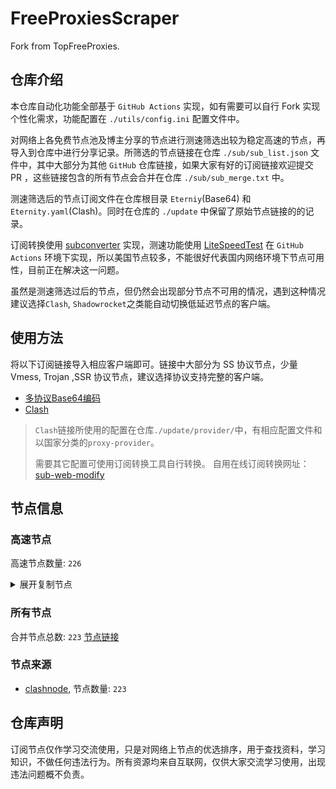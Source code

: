 # FreeProxiesScraper

Fork from TopFreeProxies.

## 仓库介绍
本仓库自动化功能全部基于 `GitHub Actions` 实现，如有需要可以自行 Fork 实现个性化需求，功能配置在 `./utils/config.ini` 配置文件中。

对网络上各免费节点池及博主分享的节点进行测速筛选出较为稳定高速的节点，再导入到仓库中进行分享记录。所筛选的节点链接在仓库 `./sub/sub_list.json` 文件中，其中大部分为其他 `GitHub` 仓库链接，如果大家有好的订阅链接欢迎提交 PR ，这些链接包含的所有节点会合并在仓库 `./sub/sub_merge.txt` 中。

测速筛选后的节点订阅文件在仓库根目录 `Eterniy`(Base64) 和 `Eternity.yaml`(Clash)。同时在仓库的 `./update` 中保留了原始节点链接的的记录。

订阅转换使用 [subconverter](https://github.com/tindy2013/subconverter) 实现，测速功能使用 [LiteSpeedTest](https://github.com/xxf098/LiteSpeedTest) 在 `GitHub Actions` 环境下实现，所以美国节点较多，不能很好代表国内网络环境下节点可用性，目前正在解决这一问题。

虽然是测速筛选过后的节点，但仍然会出现部分节点不可用的情况，遇到这种情况建议选择`Clash`, `Shadowrocket`之类能自动切换低延迟节点的客户端。

## 使用方法
将以下订阅链接导入相应客户端即可。链接中大部分为 SS 协议节点，少量 Vmess, Trojan ,SSR 协议节点，建议选择协议支持完整的客户端。

- [多协议Base64编码](https://raw.githubusercontent.com/caijh/FreeProxiesScraper/master/Eternity)
- [Clash](https://raw.githubusercontent.com/caijh/FreeProxiesScraper/master/Eternity.yaml)

>`Clash`链接所使用的配置在仓库`./update/provider/`中，有相应配置文件和以国家分类的`proxy-provider`。
>
>需要其它配置可使用订阅转换工具自行转换。
>自用在线订阅转换网址：[sub-web-modify](https://sub.v1.mk/)

## 节点信息
### 高速节点
高速节点数量: `226`
<details>
  <summary>展开复制节点</summary>

    trojan://a79e089e-882e-3603-af3d-dacaa45ae7be@103.219.195.237:443?allowInsecure=1&sni=edge.steam-dns.top.comcast.net#04-0423-HK
    trojan://a79e089e-882e-3603-af3d-dacaa45ae7be@43.160.193.245:443?allowInsecure=1&sni=origin-a.akamaihd.net#04-0424-SG
    trojan://a79e089e-882e-3603-af3d-dacaa45ae7be@vd0ee3cg.cs53rvhb.aliyunglsb.com:443?allowInsecure=1&sni=edge.steam-dns.top.comcast.net#04-0425-SG
    trojan://ea39fa94f1ee00999337ea1fd3318e69@58.152.53.136:443?allowInsecure=1&sni=fastly.cdn.steampipe.steamcontent.com#04-0426-US
    trojan://19de81a2-e8f7-3780-ad08-d5b43962dc30@103.219.195.237:443?allowInsecure=1&sni=www.microsoft365.com#04-0427-HK
    trojan://19de81a2-e8f7-3780-ad08-d5b43962dc30@43.160.193.245:443?allowInsecure=1&sni=steampipe.akamaized.net#04-0428-SG
    trojan://19de81a2-e8f7-3780-ad08-d5b43962dc30@vd0ee3cg.cs53rvhb.aliyunglsb.com:443?allowInsecure=1&sni=www.microsoft365.com#04-0429-SG
    trojan://19de81a2-e8f7-3780-ad08-d5b43962dc30@178.208.190.99:443?allowInsecure=1&sni=cloudsync-prod.s3.amazonaws.com#04-0430-US
    trojan://a3e18f02-00c4-3b94-8685-af72e7b74fa4@103.219.195.237:443?allowInsecure=1&sni=akamai.cdn.steampipe.steamcontent.com#04-0431-HK
    trojan://a3e18f02-00c4-3b94-8685-af72e7b74fa4@43.160.193.245:443?allowInsecure=1&sni=edge.steam-dns.top.comcast.net#04-0432-SG
    trojan://a3e18f02-00c4-3b94-8685-af72e7b74fa4@vd0ee3cg.cs53rvhb.aliyunglsb.com:443?allowInsecure=1&sni=akamai.cdn.steampipe.steamcontent.com#04-0433-SG
    trojan://a3e18f02-00c4-3b94-8685-af72e7b74fa4@178.208.190.99:443?allowInsecure=1&sni=steampipe.akamaized.net#04-0434-US
    trojan://9b485a9f-f1ee-3031-a7a4-514a0599b524@103.219.195.237:443?allowInsecure=1&sni=steampipe-kr.akamaized.net#04-0435-HK
    trojan://9b485a9f-f1ee-3031-a7a4-514a0599b524@43.160.193.245:443?allowInsecure=1&sni=www.microsoft365.com#04-0436-SG
    trojan://9b485a9f-f1ee-3031-a7a4-514a0599b524@vd0ee3cg.cs53rvhb.aliyunglsb.com:443?allowInsecure=1&sni=steampipe-kr.akamaized.net#04-0437-SG
    trojan://9b485a9f-f1ee-3031-a7a4-514a0599b524@178.208.190.99:443?allowInsecure=1&sni=fastly.cdn.steampipe.steamcontent.com#04-0438-US
    trojan://4fa628c6-6249-35a5-9bf4-9982eca30185@103.219.195.237:443?allowInsecure=1&sni=fastly.cdn.steampipe.steamcontent.com#04-0439-HK
    trojan://4fa628c6-6249-35a5-9bf4-9982eca30185@43.160.193.245:443?allowInsecure=1&sni=steamcdn-a.akamaihd.net#04-0440-SG
    trojan://4fa628c6-6249-35a5-9bf4-9982eca30185@vd0ee3cg.cs53rvhb.aliyunglsb.com:443?allowInsecure=1&sni=fastly.cdn.steampipe.steamcontent.com#04-0441-SG
    trojan://4fa628c6-6249-35a5-9bf4-9982eca30185@178.208.190.99:443?allowInsecure=1&sni=upos-hz-mirrorakam.akamaized.net#04-0442-US
    trojan://da1bd14f-1afc-3a0d-9630-faa08a39f26d@103.219.195.237:443?allowInsecure=1&sni=origin-a.akamaihd.net#04-0443-HK
    trojan://da1bd14f-1afc-3a0d-9630-faa08a39f26d@43.160.193.245:443?allowInsecure=1&sni=steampipe-kr.akamaized.net#04-0444-SG
    trojan://da1bd14f-1afc-3a0d-9630-faa08a39f26d@vd0ee3cg.cs53rvhb.aliyunglsb.com:443?allowInsecure=1&sni=origin-a.akamaihd.net#04-0445-SG
    trojan://da1bd14f-1afc-3a0d-9630-faa08a39f26d@178.208.190.99:443?allowInsecure=1&sni=steamcdn-a.akamaihd.net#04-0446-US
    trojan://afec2398-003f-32b5-ac36-aa36cefe645b@103.219.195.237:443?allowInsecure=1&sni=fastly.cdn.steampipe.steamcontent.com#04-0447-HK
    trojan://afec2398-003f-32b5-ac36-aa36cefe645b@vd0ee3cg.cs53rvhb.aliyunglsb.com:443?allowInsecure=1&sni=fastly.cdn.steampipe.steamcontent.com#04-0448-SG
    trojan://afec2398-003f-32b5-ac36-aa36cefe645b@178.208.190.99:443?allowInsecure=1&sni=edge.steam-dns.top.comcast.net#04-0449-US
    trojan://b21ab207-e7df-3ba3-9614-df03b02a08d7@103.219.195.237:443?allowInsecure=1&sni=upos-hz-mirrorakam.akamaized.net#04-0450-HK
    trojan://b21ab207-e7df-3ba3-9614-df03b02a08d7@vd0ee3cg.cs53rvhb.aliyunglsb.com:443?allowInsecure=1&sni=upos-hz-mirrorakam.akamaized.net#04-0451-SG
    trojan://b21ab207-e7df-3ba3-9614-df03b02a08d7@178.208.190.99:443?allowInsecure=1&sni=www.microsoft365.com#04-0452-US
    trojan://694d40c5-bdad-3a6e-a857-d25316a08307@103.219.195.237:443?allowInsecure=1&sni=steamcdn-a.akamaihd.net#04-0453-HK
    trojan://694d40c5-bdad-3a6e-a857-d25316a08307@vd0ee3cg.cs53rvhb.aliyunglsb.com:443?allowInsecure=1&sni=steamcdn-a.akamaihd.net#04-0454-SG
    trojan://694d40c5-bdad-3a6e-a857-d25316a08307@178.208.190.99:443?allowInsecure=1&sni=akamai.cdn.steampipe.steamcontent.com#04-0455-US
    trojan://dda39440-611e-367a-8b5c-60b110881c48@103.219.195.237:443?allowInsecure=1&sni=steampipe-partner.akamaized.net#04-0456-HK
    trojan://dda39440-611e-367a-8b5c-60b110881c48@vd0ee3cg.cs53rvhb.aliyunglsb.com:443?allowInsecure=1&sni=steampipe-partner.akamaized.net#04-0457-SG
    trojan://dda39440-611e-367a-8b5c-60b110881c48@178.208.190.99:443?allowInsecure=1&sni=steampipe-kr.akamaized.net#04-0458-US
    trojan://04a70eb2-857b-3c61-9d36-a6284846dde9@103.219.195.237:443?allowInsecure=1&sni=upos-hz-mirrorakam.akamaized.net#04-0459-HK
    trojan://04a70eb2-857b-3c61-9d36-a6284846dde9@vd0ee3cg.cs53rvhb.aliyunglsb.com:443?allowInsecure=1&sni=upos-hz-mirrorakam.akamaized.net#04-0460-SG
    trojan://04a70eb2-857b-3c61-9d36-a6284846dde9@178.208.190.99:443?allowInsecure=1&sni=www.microsoft365.com#04-0461-US
    trojan://2ee85121-31de-4581-a492-eb00f606e392@15.204.248.103:443?allowInsecure=1&sni=dingding-doc.com#05-0001-CN
    trojan://BxceQaOe@36.151.251.35:24392?allowInsecure=1#05-0003-CN
    trojan://BxceQaOe@36.151.251.23:4451?allowInsecure=1#05-0004-CN
    trojan://BxceQaOe@58.152.46.98:443?allowInsecure=1#05-0008-HK
    vmess://eyJ2IjoiMiIsInBzIjoiMDUtMDAyMy1TRyIsImFkZCI6IjE1Mi40Mi4yMzYuMTc0IiwicG9ydCI6IjQ4NjM2IiwidHlwZSI6Im5vbmUiLCJpZCI6ImM3MjM1YWMyLThmNzEtNDRkOS04OTM1LTM0ZTFjOWUyMDI0YSIsImFpZCI6IjAiLCJuZXQiOiJ0Y3AiLCJwYXRoIjoiLyIsImhvc3QiOiIiLCJ0bHMiOiIifQ==
    vmess://eyJ2IjoiMiIsInBzIjoiMDUtMDQ2My1SRUxBWSIsImFkZCI6ImU4YzQ2NjkwLTkwZDEtOGM2OC1kYjJjLTM1Y2E3YmRhMzY4MC45MjUucXp6LmlvIiwicG9ydCI6IjQ0MyIsInR5cGUiOiJub25lIiwiaWQiOiIzNGE3ZGEwYy1hNDNhLTQ5YjgtYThkMC02NGI0MzEwMDA5MGUiLCJhaWQiOiIwIiwibmV0Ijoid3MiLCJwYXRoIjoiL2U3SlM1RVRKZUE4NVZ5alBDWVh3RVRMIiwiaG9zdCI6ImU4YzQ2NjkwLTkwZDEtOGM2OC1kYjJjLTM1Y2E3YmRhMzY4MC45MjUucXp6LmlvIiwidGxzIjoidGxzIn0=
    ss://YWVzLTEyOC1nY206N2FmMjZlYWUtNjNjNy00M2M4LWIzMzUtZTM1MjhmNzkwNDU5@oeulay-o1.ilayernet.xyz:2055#06-0027-CN
    trojan://ea39fa94f1ee00999337ea1fd3318e69@58.152.110.83:443?allowInsecure=1&sni=www.nintendogames.net#06-0029-HK
    vmess://eyJ2IjoiMiIsInBzIjoiMDYtMDA0MC1VUyIsImFkZCI6InNhbGFtZGFzaC5iZWRvbmVtYXJ6LnNpdGUiLCJwb3J0IjoiNDQ0IiwidHlwZSI6Im5vbmUiLCJpZCI6Ijg5ZGU4YzE3LTliNDEtNDYzMi05YTBiLTQ0MGY4NTA1NDhmZCIsImFpZCI6IjAiLCJuZXQiOiJ3cyIsInBhdGgiOiIvIiwiaG9zdCI6InNhbGFtZGFzaC5iZWRvbmVtYXJ6LnNpdGUiLCJ0bHMiOiIifQ==
    trojan://90557ecb-8107-4067-99dc-981b893f3c0e@n001.xunxunmimisbs.sbs:28100?allowInsecure=1&sni=db01.xxxxyyyysbs.sbs#06-0042-CN
    trojan://e2bcb321-44d1-49fe-9910-72d9ac9c308a@n001.xunxunmimisbs.sbs:49100?allowInsecure=1&sni=db01.xxxxyyyysbs.sbs#06-0043-CN
    trojan://ae39a511-4a81-4307-b5a9-8446058cebc8@n002.xunxunmimisbs.sbs:28100?allowInsecure=1&sni=db01.xxxxyyyysbs.sbs#06-0044-CN
    ss://Y2hhY2hhMjAtaWV0Zi1wb2x5MTMwNTo1OTkwZmFiNC0xOGQzLTRmMjUtYmNkMC1hNTcyNWNkNDFiNDg@slur.izenny.com:57577#06-0046-CN
    ss://Y2hhY2hhMjAtaWV0Zi1wb2x5MTMwNToyZWJhYjhiZS04NGJkLTRhZDctOWIwMy01OTA4ZjViMTZjYzk@slur.izenny.com:57577#06-0047-CN
    ss://Y2hhY2hhMjAtaWV0Zi1wb2x5MTMwNTo4ZDZlODcyZi03MTk1LTQ4OTUtYmY5OC01ZTYzZTdjZThiZDQ@01.xunyunnode.sbs:44306#06-0049-CN
    ss://Y2hhY2hhMjAtaWV0Zi1wb2x5MTMwNTo5NWQzNzZkOS05MGVhLTQwNjItYTg3Zi03YjA0OTJhNGY4ODA@wa.xunyunnode.sbs:50737#06-0050-CN
    ss://Y2hhY2hhMjAtaWV0Zi1wb2x5MTMwNToyZWJhYjhiZS04NGJkLTRhZDctOWIwMy01OTA4ZjViMTZjYzk@slur.izenny.com:14187#06-0052-CN
    trojan://6ca7e669-c75c-4c1f-965e-1daedaeffdea@n002.xunxunmimisbs.sbs:49130?allowInsecure=1&sni=tw01.xxxxyyyysbs.sbs#06-0053-CN
    ss://Y2hhY2hhMjAtaWV0Zi1wb2x5MTMwNTo1OTkwZmFiNC0xOGQzLTRmMjUtYmNkMC1hNTcyNWNkNDFiNDg@slur.izenny.com:14187#06-0054-CN
    trojan://e2bcb321-44d1-49fe-9910-72d9ac9c308a@n001.xunxunmimisbs.sbs:46100?allowInsecure=1&sni=de01.xxxxyyyysbs.sbs#06-0055-CN
    trojan://ae39a511-4a81-4307-b5a9-8446058cebc8@n001.xunxunmimisbs.sbs:25100?allowInsecure=1&sni=de01.xxxxyyyysbs.sbs#06-0056-CN
    trojan://e2bcb321-44d1-49fe-9910-72d9ac9c308a@n002.xunxunmimisbs.sbs:46100?allowInsecure=1&sni=de01.xxxxyyyysbs.sbs#06-0058-CN
    trojan://90557ecb-8107-4067-99dc-981b893f3c0e@n001.xunxunmimisbs.sbs:26100?allowInsecure=1&sni=fr01.xxxxyyyysbs.sbs#06-0059-CN
    trojan://e2bcb321-44d1-49fe-9910-72d9ac9c308a@n001.xunxunmimisbs.sbs:48100?allowInsecure=1&sni=fr01.xxxxyyyysbs.sbs#06-0060-CN
    ss://Y2hhY2hhMjAtaWV0Zi1wb2x5MTMwNTo4MThmMThjMi1kMjhmLTQ1Y2YtODRiYi03YWMyZDgxNjk2YWY@xc.xunyunnode.sbs:43421#06-0061-CN
    ss://Y2hhY2hhMjAtaWV0Zi1wb2x5MTMwNTo5NWQzNzZkOS05MGVhLTQwNjItYTg3Zi03YjA0OTJhNGY4ODA@wa.xunyunnode.sbs:25174#06-0062-CN
    ss://Y2hhY2hhMjAtaWV0Zi1wb2x5MTMwNTo2MTY5Y2Q5Yy1iODQ4LTQ1MDYtYTM1Zi00ZWEwYzI3NGEyZDc@xc.xunyunnode.sbs:43421#06-0063-CN
    ss://Y2hhY2hhMjAtaWV0Zi1wb2x5MTMwNTo2MTY5Y2Q5Yy1iODQ4LTQ1MDYtYTM1Zi00ZWEwYzI3NGEyZDc@01.xunyunnode.sbs:17587#06-0064-CN
    trojan://a2b1c563-86b4-4d37-acc4-aee84e8f6071@n002.xunxunmimisbs.sbs:23100?allowInsecure=1&sni=uk01.xxxxyyyysbs.sbs#06-0065-CN
    ss://Y2hhY2hhMjAtaWV0Zi1wb2x5MTMwNTo4ZDZlODcyZi03MTk1LTQ4OTUtYmY5OC01ZTYzZTdjZThiZDQ@wa.xunyunnode.sbs:25174#06-0066-CN
    ss://Y2hhY2hhMjAtaWV0Zi1wb2x5MTMwNTo4MThmMThjMi1kMjhmLTQ1Y2YtODRiYi03YWMyZDgxNjk2YWY@01.xunyunnode.sbs:17587#06-0067-CN
    trojan://e2bcb321-44d1-49fe-9910-72d9ac9c308a@n002.xunxunmimisbs.sbs:44100?allowInsecure=1&sni=uk01.xxxxyyyysbs.sbs#06-0068-CN
    ss://Y2hhY2hhMjAtaWV0Zi1wb2x5MTMwNTo2MTY5Y2Q5Yy1iODQ4LTQ1MDYtYTM1Zi00ZWEwYzI3NGEyZDc@wa.xunyunnode.sbs:25174#06-0069-CN
    ss://Y2hhY2hhMjAtaWV0Zi1wb2x5MTMwNTo4ZDZlODcyZi03MTk1LTQ4OTUtYmY5OC01ZTYzZTdjZThiZDQ@02.xunyunnode.sbs:59406#06-0070-CN
    trojan://90557ecb-8107-4067-99dc-981b893f3c0e@n001.xunxunmimisbs.sbs:23100?allowInsecure=1&sni=uk01.xxxxyyyysbs.sbs#06-0071-CN
    trojan://ae39a511-4a81-4307-b5a9-8446058cebc8@n001.xunxunmimisbs.sbs:21201?allowInsecure=1&sni=hk02.xxxxyyyysbs.sbs#06-0072-CN
    trojan://90557ecb-8107-4067-99dc-981b893f3c0e@n002.xunxunmimisbs.sbs:21200?allowInsecure=1&sni=hk01.xxxxyyyysbs.sbs#06-0073-CN
    vmess://eyJ2IjoiMiIsInBzIjoiMDYtMDA3NC1DTiIsImFkZCI6InY5LmhlZHVpYW4ubGluayIsInBvcnQiOiIzMDgwOSIsInR5cGUiOiJub25lIiwiaWQiOiJjYmIzZjg3Ny1kMWZiLTM0NGMtODdhOS1kMTUzYmZmZDU0ODQiLCJhaWQiOiIyIiwibmV0Ijoid3MiLCJwYXRoIjoiL29vb28iLCJob3N0IjoidjkuaGVkdWlhbi5saW5rIiwidGxzIjoiIn0=
    ss://Y2hhY2hhMjAtaWV0Zi1wb2x5MTMwNTo4YWYzOGYxMi1iMjBiLTQ4ZTgtYWM2NC03MTY3MWZmMWE4NDY@wa.xunyunnode.sbs:35301#06-0075-CN
    ss://Y2hhY2hhMjAtaWV0Zi1wb2x5MTMwNTo5ZDY2MjQxNS03ZTI0LTRhMDMtYjU0ZS1hNjY5NzNkOGY2YTg@jry.izenny.com:26535#06-0077-CN
    vmess://eyJ2IjoiMiIsInBzIjoiMDYtMDA3OC1ISyIsImFkZCI6Im5vZGUyLm1hbmdnaW5nLmNvbSIsInBvcnQiOiIxMDA1NSIsInR5cGUiOiJub25lIiwiaWQiOiIwNWUzOTljNy02ZjNkLTRkNzUtOGZmMC0wZTEwYzI5NzYwOTAiLCJhaWQiOiIwIiwibmV0Ijoid3MiLCJwYXRoIjoiLyIsImhvc3QiOiJub2RlMi5tYW5nZ2luZy5jb20iLCJ0bHMiOiJ0bHMifQ==
    trojan://dcbff4fd-e0dc-470b-ab76-22ef93611c29@cdnfire.xiaomispeed.com:21101?allowInsecure=1&sni=cdnfire.xiaomispeed.com#06-0079-TW
    trojan://9b5afe7e-0f6c-4ef0-9394-5275d3c5cf66@cdnfire.xiaomispeed.com:21101?allowInsecure=1&sni=cdnfire.xiaomispeed.com#06-0080-TW
    ss://Y2hhY2hhMjAtaWV0Zi1wb2x5MTMwNTo4YWYzOGYxMi1iMjBiLTQ4ZTgtYWM2NC03MTY3MWZmMWE4NDY@01.xunyunnode.sbs:13058#06-0081-CN
    ss://Y2hhY2hhMjAtaWV0Zi1wb2x5MTMwNTo4ZDZlODcyZi03MTk1LTQ4OTUtYmY5OC01ZTYzZTdjZThiZDQ@wa.xunyunnode.sbs:35301#06-0082-CN
    trojan://ae39a511-4a81-4307-b5a9-8446058cebc8@n002.xunxunmimisbs.sbs:21200?allowInsecure=1&sni=hk01.xxxxyyyysbs.sbs#06-0083-CN
    trojan://9b5afe7e-0f6c-4ef0-9394-5275d3c5cf66@cdnfire.xiaomispeed.com:21103?allowInsecure=1&sni=cdnfire.xiaomispeed.com#06-0084-TW
    ss://Y2hhY2hhMjAtaWV0Zi1wb2x5MTMwNTo2MTY5Y2Q5Yy1iODQ4LTQ1MDYtYTM1Zi00ZWEwYzI3NGEyZDc@01.xunyunnode.sbs:13058#06-0085-CN
    vmess://eyJ2IjoiMiIsInBzIjoiMDYtMDA4Ny1ISyIsImFkZCI6Im5vZGUyLm1hbmdnaW5nLmNvbSIsInBvcnQiOiIxMDA1NSIsInR5cGUiOiJub25lIiwiaWQiOiJiNThlODhkYi1lNmNhLTRlNjUtOTdmMS1iOWFiZGFmNzk4NzgiLCJhaWQiOiIwIiwibmV0Ijoid3MiLCJwYXRoIjoiLyIsImhvc3QiOiJub2RlMi5tYW5nZ2luZy5jb20iLCJ0bHMiOiJ0bHMifQ==
    trojan://e2bcb321-44d1-49fe-9910-72d9ac9c308a@n001.xunxunmimisbs.sbs:21100?allowInsecure=1&sni=hk01.xxxxyyyysbs.sbs#06-0088-CN
    trojan://a2b1c563-86b4-4d37-acc4-aee84e8f6071@n002.xunxunmimisbs.sbs:21201?allowInsecure=1&sni=hk02.xxxxyyyysbs.sbs#06-0089-CN
    ss://Y2hhY2hhMjAtaWV0Zi1wb2x5MTMwNTo5NWQzNzZkOS05MGVhLTQwNjItYTg3Zi03YjA0OTJhNGY4ODA@01.xunyunnode.sbs:13058#06-0090-CN
    vmess://eyJ2IjoiMiIsInBzIjoiMDYtMDA5MS1ISyIsImFkZCI6Im5vZGUyLm1hbmdnaW5nLmNvbSIsInBvcnQiOiIxMDA1NSIsInR5cGUiOiJub25lIiwiaWQiOiJjMzdkNjRlMC1kYTRkLTRiYjYtOGE0OC04MmE1OTJkNWI5NmEiLCJhaWQiOiIwIiwibmV0Ijoid3MiLCJwYXRoIjoiLyIsImhvc3QiOiJub2RlMi5tYW5nZ2luZy5jb20iLCJ0bHMiOiJ0bHMifQ==
    ss://Y2hhY2hhMjAtaWV0Zi1wb2x5MTMwNTo1OTkwZmFiNC0xOGQzLTRmMjUtYmNkMC1hNTcyNWNkNDFiNDg@slur.izenny.com:30348#06-0092-CN
    trojan://90557ecb-8107-4067-99dc-981b893f3c0e@n001.xunxunmimisbs.sbs:27100?allowInsecure=1&sni=in01.xxxxyyyysbs.sbs#06-0093-CN
    trojan://a2b1c563-86b4-4d37-acc4-aee84e8f6071@n001.xunxunmimisbs.sbs:27100?allowInsecure=1&sni=in01.xxxxyyyysbs.sbs#06-0094-CN
    trojan://90557ecb-8107-4067-99dc-981b893f3c0e@n002.xunxunmimisbs.sbs:27100?allowInsecure=1&sni=in01.xxxxyyyysbs.sbs#06-0095-CN
    ss://Y2hhY2hhMjAtaWV0Zi1wb2x5MTMwNTo1OTkwZmFiNC0xOGQzLTRmMjUtYmNkMC1hNTcyNWNkNDFiNDg@slur.izenny.com:17254#06-0096-CN
    trojan://6ca7e669-c75c-4c1f-965e-1daedaeffdea@n001.xunxunmimisbs.sbs:47100?allowInsecure=1&sni=in01.xxxxyyyysbs.sbs#06-0097-CN
    ss://Y2hhY2hhMjAtaWV0Zi1wb2x5MTMwNToyZWJhYjhiZS04NGJkLTRhZDctOWIwMy01OTA4ZjViMTZjYzk@slur.izenny.com:32009#06-0098-CN
    ss://Y2hhY2hhMjAtaWV0Zi1wb2x5MTMwNTo4ZDZlODcyZi03MTk1LTQ4OTUtYmY5OC01ZTYzZTdjZThiZDQ@xc.xunyunnode.sbs:26329#06-0100-CN
    ss://Y2hhY2hhMjAtaWV0Zi1wb2x5MTMwNTo4YWYzOGYxMi1iMjBiLTQ4ZTgtYWM2NC03MTY3MWZmMWE4NDY@02.xunyunnode.sbs:44447#06-0102-CN
    ss://Y2hhY2hhMjAtaWV0Zi1wb2x5MTMwNTo4YWYzOGYxMi1iMjBiLTQ4ZTgtYWM2NC03MTY3MWZmMWE4NDY@xc.xunyunnode.sbs:26329#06-0103-CN
    trojan://90557ecb-8107-4067-99dc-981b893f3c0e@n001.xunxunmimisbs.sbs:41300?allowInsecure=1&sni=jp01.xxxxyyyysbs.sbs#06-0104-CN
    trojan://90557ecb-8107-4067-99dc-981b893f3c0e@n002.xunxunmimisbs.sbs:41300?allowInsecure=1&sni=jp01.xxxxyyyysbs.sbs#06-0105-CN
    ss://Y2hhY2hhMjAtaWV0Zi1wb2x5MTMwNToyZWJhYjhiZS04NGJkLTRhZDctOWIwMy01OTA4ZjViMTZjYzk@slur.izenny.com:53387#06-0107-CN
    ss://Y2hhY2hhMjAtaWV0Zi1wb2x5MTMwNTo4ZDZlODcyZi03MTk1LTQ4OTUtYmY5OC01ZTYzZTdjZThiZDQ@wa.xunyunnode.sbs:25856#06-0108-CN
    ss://YWVzLTEyOC1nY206YjYzN2YyZTQ3Yjc4MjdiMzA4ZWJmMzk5MDA4MDc1ZDI@113.99.143.139:40316#06-0109-CN
    ss://Y2hhY2hhMjAtaWV0Zi1wb2x5MTMwNTo4MThmMThjMi1kMjhmLTQ1Y2YtODRiYi03YWMyZDgxNjk2YWY@02.xunyunnode.sbs:44447#06-0110-CN
    trojan://a2b1c563-86b4-4d37-acc4-aee84e8f6071@n001.xunxunmimisbs.sbs:41300?allowInsecure=1&sni=jp01.xxxxyyyysbs.sbs#06-0112-CN
    trojan://90557ecb-8107-4067-99dc-981b893f3c0e@n001.xunxunmimisbs.sbs:22100?allowInsecure=1&sni=kr01.xxxxyyyysbs.sbs#06-0117-CN
    trojan://e2bcb321-44d1-49fe-9910-72d9ac9c308a@n001.xunxunmimisbs.sbs:43100?allowInsecure=1&sni=kr01.xxxxyyyysbs.sbs#06-0118-CN
    ss://YWVzLTI1Ni1jZmI6ZjhmN2FDemNQS2JzRjhwMw@185.153.197.5:989#06-0119-MD
    trojan://e2bcb321-44d1-49fe-9910-72d9ac9c308a@n002.xunxunmimisbs.sbs:31100?allowInsecure=1&sni=sg01.xxxxyyyysbs.sbs#06-0120-CN
    ss://Y2hhY2hhMjAtaWV0Zi1wb2x5MTMwNTo4YWYzOGYxMi1iMjBiLTQ4ZTgtYWM2NC03MTY3MWZmMWE4NDY@01.xunyunnode.sbs:14195#06-0121-CN
    ss://Y2hhY2hhMjAtaWV0Zi1wb2x5MTMwNTo4ZDZlODcyZi03MTk1LTQ4OTUtYmY5OC01ZTYzZTdjZThiZDQ@xc.xunyunnode.sbs:18416#06-0122-CN
    trojan://90557ecb-8107-4067-99dc-981b893f3c0e@n001.xunxunmimisbs.sbs:31200?allowInsecure=1&sni=sg01.xxxxyyyysbs.sbs#06-0123-CN
    ss://Y2hhY2hhMjAtaWV0Zi1wb2x5MTMwNTo5NWQzNzZkOS05MGVhLTQwNjItYTg3Zi03YjA0OTJhNGY4ODA@02.xunyunnode.sbs:10463#06-0124-CN
    trojan://6ca7e669-c75c-4c1f-965e-1daedaeffdea@n002.xunxunmimisbs.sbs:31101?allowInsecure=1&sni=sg02.xxxxyyyysbs.sbs#06-0125-CN
    trojan://a2b1c563-86b4-4d37-acc4-aee84e8f6071@n002.xunxunmimisbs.sbs:31200?allowInsecure=1&sni=sg01.xxxxyyyysbs.sbs#06-0126-CN
    trojan://ae39a511-4a81-4307-b5a9-8446058cebc8@n001.xunxunmimisbs.sbs:31200?allowInsecure=1&sni=sg01.xxxxyyyysbs.sbs#06-0127-CN
    ss://Y2hhY2hhMjAtaWV0Zi1wb2x5MTMwNTo4MThmMThjMi1kMjhmLTQ1Y2YtODRiYi03YWMyZDgxNjk2YWY@wa.xunyunnode.sbs:50764#06-0128-CN
    ss://Y2hhY2hhMjAtaWV0Zi1wb2x5MTMwNTo5NWQzNzZkOS05MGVhLTQwNjItYTg3Zi03YjA0OTJhNGY4ODA@wa.xunyunnode.sbs:50764#06-0129-CN
    trojan://e2bcb321-44d1-49fe-9910-72d9ac9c308a@n002.xunxunmimisbs.sbs:31101?allowInsecure=1&sni=sg02.xxxxyyyysbs.sbs#06-0130-CN
    trojan://9b5afe7e-0f6c-4ef0-9394-5275d3c5cf66@cdnfire.xiaomispeed.com:23301?allowInsecure=1&sni=cdnfire.xiaomispeed.com#06-0131-TW
    trojan://da1a4738-1c25-4984-a7e7-767c3257dc70@lazy.rsqpq.cn:33001?allowInsecure=1#06-0132-HK
    ss://Y2hhY2hhMjAtaWV0Zi1wb2x5MTMwNTo4YWYzOGYxMi1iMjBiLTQ4ZTgtYWM2NC03MTY3MWZmMWE4NDY@wa.xunyunnode.sbs:50764#06-0133-CN
    trojan://a2b1c563-86b4-4d37-acc4-aee84e8f6071@n001.xunxunmimisbs.sbs:31201?allowInsecure=1&sni=sg02.xxxxyyyysbs.sbs#06-0134-CN
    ss://Y2hhY2hhMjAtaWV0Zi1wb2x5MTMwNTo5NWQzNzZkOS05MGVhLTQwNjItYTg3Zi03YjA0OTJhNGY4ODA@xc.xunyunnode.sbs:18416#06-0135-CN
    trojan://90557ecb-8107-4067-99dc-981b893f3c0e@n001.xunxunmimisbs.sbs:28300?allowInsecure=1&sni=tai01.xxxxyyyysbs.sbs#06-0136-CN
    trojan://a2b1c563-86b4-4d37-acc4-aee84e8f6071@n001.xunxunmimisbs.sbs:28300?allowInsecure=1&sni=tai01.xxxxyyyysbs.sbs#06-0137-CN
    trojan://6ca7e669-c75c-4c1f-965e-1daedaeffdea@n001.xunxunmimisbs.sbs:49120?allowInsecure=1&sni=tai01.xxxxyyyysbs.sbs#06-0138-CN
    ss://Y2hhY2hhMjAtaWV0Zi1wb2x5MTMwNTo4MThmMThjMi1kMjhmLTQ1Y2YtODRiYi03YWMyZDgxNjk2YWY@wa.xunyunnode.sbs:22041#06-0141-CN
    ss://Y2hhY2hhMjAtaWV0Zi1wb2x5MTMwNTo5NWQzNzZkOS05MGVhLTQwNjItYTg3Zi03YjA0OTJhNGY4ODA@wa.xunyunnode.sbs:22041#06-0142-CN
    ss://Y2hhY2hhMjAtaWV0Zi1wb2x5MTMwNTo5ZDY2MjQxNS03ZTI0LTRhMDMtYjU0ZS1hNjY5NzNkOGY2YTg@jry.izenny.com:47831#06-0150-CN
    ss://Y2hhY2hhMjAtaWV0Zi1wb2x5MTMwNTo5NWQzNzZkOS05MGVhLTQwNjItYTg3Zi03YjA0OTJhNGY4ODA@xc.xunyunnode.sbs:32893#06-0156-CN
    trojan://90557ecb-8107-4067-99dc-981b893f3c0e@n002.xunxunmimisbs.sbs:24100?allowInsecure=1&sni=us01.xxxxyyyysbs.sbs#06-0157-CN
    ss://Y2hhY2hhMjAtaWV0Zi1wb2x5MTMwNTo2MTY5Y2Q5Yy1iODQ4LTQ1MDYtYTM1Zi00ZWEwYzI3NGEyZDc@xc.xunyunnode.sbs:32893#06-0160-CN
    ss://Y2hhY2hhMjAtaWV0Zi1wb2x5MTMwNTo2MTY5Y2Q5Yy1iODQ4LTQ1MDYtYTM1Zi00ZWEwYzI3NGEyZDc@02.xunyunnode.sbs:37699#06-0161-CN
    ss://Y2hhY2hhMjAtaWV0Zi1wb2x5MTMwNTo4ZDZlODcyZi03MTk1LTQ4OTUtYmY5OC01ZTYzZTdjZThiZDQ@02.xunyunnode.sbs:37699#06-0167-CN
    ss://Y2hhY2hhMjAtaWV0Zi1wb2x5MTMwNTo4ZDZlODcyZi03MTk1LTQ4OTUtYmY5OC01ZTYzZTdjZThiZDQ@01.xunyunnode.sbs:45823#06-0170-CN
    trojan://f4cc6cf1-c047-4ca3-b6e0-1d62d01bb38f@cdnfire.xiaomispeed.com:25501?allowInsecure=1&sni=cdnfire.xiaomispeed.com#06-0172-TW
    ss://Y2hhY2hhMjAtaWV0Zi1wb2x5MTMwNTo2MTY5Y2Q5Yy1iODQ4LTQ1MDYtYTM1Zi00ZWEwYzI3NGEyZDc@01.xunyunnode.sbs:10326#06-0177-CN
    trojan://6ca7e669-c75c-4c1f-965e-1daedaeffdea@n002.xunxunmimisbs.sbs:49110?allowInsecure=1&sni=vn01.xxxxyyyysbs.sbs#06-0178-CN
    ss://Y2hhY2hhMjAtaWV0Zi1wb2x5MTMwNTo5NWQzNzZkOS05MGVhLTQwNjItYTg3Zi03YjA0OTJhNGY4ODA@02.xunyunnode.sbs:38227#06-0179-CN
    ss://Y2hhY2hhMjAtaWV0Zi1wb2x5MTMwNTo4YWYzOGYxMi1iMjBiLTQ4ZTgtYWM2NC03MTY3MWZmMWE4NDY@01.xunyunnode.sbs:10326#06-0180-CN
    ss://Y2hhY2hhMjAtaWV0Zi1wb2x5MTMwNTo5NWQzNzZkOS05MGVhLTQwNjItYTg3Zi03YjA0OTJhNGY4ODA@xc.xunyunnode.sbs:42767#06-0181-CN
    ss://Y2hhY2hhMjAtaWV0Zi1wb2x5MTMwNTo4ZDZlODcyZi03MTk1LTQ4OTUtYmY5OC01ZTYzZTdjZThiZDQ@02.xunyunnode.sbs:38227#06-0182-CN
    ss://Y2hhY2hhMjAtaWV0Zi1wb2x5MTMwNTo4MThmMThjMi1kMjhmLTQ1Y2YtODRiYi03YWMyZDgxNjk2YWY@wa.xunyunnode.sbs:43680#06-0183-CN
    ss://Y2hhY2hhMjAtaWV0Zi1wb2x5MTMwNTpBUmd2R1p5d0ElMjUyQmdhY2dHVjI2QnZtdTA1JTI1MkJ3Wm1SVy9qJTI1MkJBZFUlMjUyQlo4QnQ0NCUyNTNE@188.214.157.58:990#07-0184-MA
    vmess://eyJ2IjoiMiIsInBzIjoiMDctMDE4Ni1DTiIsImFkZCI6InYzMC5oZWR1aWFuLmxpbmsiLCJwb3J0IjoiMzA4MzAiLCJ0eXBlIjoibm9uZSIsImlkIjoiY2JiM2Y4NzctZDFmYi0zNDRjLTg3YTktZDE1M2JmZmQ1NDg0IiwiYWlkIjoiMiIsIm5ldCI6IndzIiwicGF0aCI6Ii9vb29vIiwiaG9zdCI6InYzMC5oZWR1aWFuLmxpbmsiLCJ0bHMiOiIifQ==
    vmess://eyJ2IjoiMiIsInBzIjoiMDctMDE5MC1DTiIsImFkZCI6IjEwNi4xNC43NS4xMTQiLCJwb3J0IjoiNTAwMDIiLCJ0eXBlIjoibm9uZSIsImlkIjoiNDE4MDQ4YWYtYTI5My00Yjk5LTliMGMtOThjYTM1ODBkZDI0IiwiYWlkIjoiMCIsIm5ldCI6InRjcCIsInBhdGgiOiIvb29vbyIsImhvc3QiOiJ2MzAuaGVkdWlhbi5saW5rIiwidGxzIjoiIn0=
    trojan://BxceQaOe@36.150.215.241:1924?allowInsecure=1#07-0191-CN
    vmess://eyJ2IjoiMiIsInBzIjoiMDctMDE5Mi1ISyIsImFkZCI6IjIxMi4xOTIuMTMuODYiLCJwb3J0IjoiMjUxNjkiLCJ0eXBlIjoibm9uZSIsImlkIjoiMjU0Y2U4YWQtOTE4MS00ODhmLTkwYzctOWM0YmQ3YWM2NWQ4IiwiYWlkIjoiMCIsIm5ldCI6IndzIiwicGF0aCI6Ii8iLCJob3N0IjoiIiwidGxzIjoiIn0=
    vmess://eyJ2IjoiMiIsInBzIjoiMDctMDE5My1DTiIsImFkZCI6InY0LmhlZHVpYW4ubGluayIsInBvcnQiOiIzMDgwNCIsInR5cGUiOiJub25lIiwiaWQiOiJjYmIzZjg3Ny1kMWZiLTM0NGMtODdhOS1kMTUzYmZmZDU0ODQiLCJhaWQiOiIyIiwibmV0Ijoid3MiLCJwYXRoIjoiL29vb28iLCJob3N0IjoidjQuaGVkdWlhbi5saW5rIiwidGxzIjoiIn0=
    vmess://eyJ2IjoiMiIsInBzIjoiMDctMDE5NC1ISyIsImFkZCI6InYxMC5oZWR1aWFuLmxpbmsiLCJwb3J0IjoiMzA4MDciLCJ0eXBlIjoibm9uZSIsImlkIjoiY2JiM2Y4NzctZDFmYi0zNDRjLTg3YTktZDE1M2JmZmQ1NDg0IiwiYWlkIjoiMiIsIm5ldCI6IndzIiwicGF0aCI6Ii9vb29vIiwiaG9zdCI6InYxMC5oZWR1aWFuLmxpbmsiLCJ0bHMiOiIifQ==
    vmess://eyJ2IjoiMiIsInBzIjoiMDctMDE5Ny1DTiIsImFkZCI6InYyNC5oZWR1aWFuLmxpbmsiLCJwb3J0IjoiMzA4MjQiLCJ0eXBlIjoibm9uZSIsImlkIjoiY2JiM2Y4NzctZDFmYi0zNDRjLTg3YTktZDE1M2JmZmQ1NDg0IiwiYWlkIjoiMiIsIm5ldCI6IndzIiwicGF0aCI6Ii9vb29vIiwiaG9zdCI6InYyNC5oZWR1aWFuLmxpbmsiLCJ0bHMiOiIifQ==
    vmess://eyJ2IjoiMiIsInBzIjoiMDctMDIwMC1KUCIsImFkZCI6InRscy4xNS5ub2RlLWZvci1iaWdhaXJwb3J0LndpbiIsInBvcnQiOiIyMzIxMSIsInR5cGUiOiJub25lIiwiaWQiOiJjNjkzNzRkYS0yMjA4LTRjYmQtYjgxZS1jZGY4OGI1ZTdmNTMiLCJhaWQiOiIwIiwibmV0Ijoid3MiLCJwYXRoIjoiLyIsImhvc3QiOiJ0bHMuMTUubm9kZS1mb3ItYmlnYWlycG9ydC53aW4iLCJ0bHMiOiIifQ==
    vmess://eyJ2IjoiMiIsInBzIjoiMDctMDIwNi1DTiIsImFkZCI6InYzOS5oZWR1aWFuLmxpbmsiLCJwb3J0IjoiMzA4MzkiLCJ0eXBlIjoibm9uZSIsImlkIjoiY2JiM2Y4NzctZDFmYi0zNDRjLTg3YTktZDE1M2JmZmQ1NDg0IiwiYWlkIjoiMiIsIm5ldCI6IndzIiwicGF0aCI6Ii9vb29vIiwiaG9zdCI6InYzOS5oZWR1aWFuLmxpbmsiLCJ0bHMiOiIifQ==
    ss://Y2hhY2hhMjAtaWV0Zjphc2QxMjM0NTY@103.36.91.32:8388#07-0207-SG
    trojan://BxceQaOe@36.150.215.241:26373?allowInsecure=1#07-0211-CN
    ss://YWVzLTEyOC1nY206NTdiYzBjMDQtODE4NC00OGY1LTkwNmItODk3ZDA5NWVkNDQ1@liubu9.singdns.com:17459#07-0216-HK
    vmess://eyJ2IjoiMiIsInBzIjoiMDctMDIxNy1DTiIsImFkZCI6InY2LmhlZHVpYW4ubGluayIsInBvcnQiOiIzMDgwNiIsInR5cGUiOiJub25lIiwiaWQiOiJjYmIzZjg3Ny1kMWZiLTM0NGMtODdhOS1kMTUzYmZmZDU0ODQiLCJhaWQiOiIyIiwibmV0Ijoid3MiLCJwYXRoIjoiL29vb28iLCJob3N0IjoidjYuaGVkdWlhbi5saW5rIiwidGxzIjoiIn0=
    vmess://eyJ2IjoiMiIsInBzIjoiMDctMDIyMi1DTiIsImFkZCI6IjEzOS4xMjkuMjAuNiIsInBvcnQiOiI1MDAwMiIsInR5cGUiOiJub25lIiwiaWQiOiI0MTgwNDhhZi1hMjkzLTRiOTktOWIwYy05OGNhMzU4MGRkMjQiLCJhaWQiOiIwIiwibmV0IjoidGNwIiwicGF0aCI6Ii9vb29vIiwiaG9zdCI6InY2LmhlZHVpYW4ubGluayIsInRscyI6IiJ9
    vmess://eyJ2IjoiMiIsInBzIjoiMDgtMDIyNC1KUCIsImFkZCI6ImFza3ZzLWcwMy5qcDA0LTFkLXZtMC5lbnRyeS5mcjA1MjguYXJ0IiwicG9ydCI6IjQ0NiIsInR5cGUiOiJub25lIiwiaWQiOiIzOWFkZGE3NS0wYTgxLTM2MDMtOGE5ZC1kNWEzNjlkZmYzODYiLCJhaWQiOiIxIiwibmV0Ijoid3MiLCJwYXRoIjoiLyIsImhvc3QiOiJhc2t2cy1nMDMuanAwNC0xZC12bTAuZW50cnkuZnIwNTI4LmFydCIsInRscyI6IiJ9
    ss://Y2hhY2hhMjAtaWV0Zi1wb2x5MTMwNTplNzN1bERqM2dmalE@81.177.214.178:443#08-0234-FI
    vmess://eyJ2IjoiMiIsInBzIjoiMDgtMDIzNy1SRUxBWSIsImFkZCI6IjEwNC4xOC4yNDAuMjM4IiwicG9ydCI6IjgwIiwidHlwZSI6Im5vbmUiLCJpZCI6ImQ5NjdmZmNhLWRlOTAtNGRhYS1iZDAwLWQ1MjdlNWJhZTExZiIsImFpZCI6IjAiLCJuZXQiOiJ3cyIsInBhdGgiOiIvP0JJQV9URUxFR1JBTSAoQEFaQVJCQVlKQUIxKSBUTSAoQEFaQVJCQVlKQUIxKSBUTSAoQEFaQVJCQVlKQUIxKSBUTSAoQEFaQVJCQVlKQUIxKSBUTSAoQEFaQVJCQVlKQUIxKSBUTSAoQEFaQVJCQVlKQUIxKSIsImhvc3QiOiIiLCJ0bHMiOiIifQ==
    ss://Y2hhY2hhMjAtaWV0Zjphc2QxMjM0NTY@103.149.183.154:8388#08-0240-HK
    trojan://telegram-id-privatevpns@15.236.136.134:22222?allowInsecure=1&sni=trojan.burgerip.co.uk#08-0242-FR
    vmess://eyJ2IjoiMiIsInBzIjoiMDgtMDI0My1KUCIsImFkZCI6IjY3OWF4LWcwMy5qcDA1LWg2LXZtMC5lbnRyeS5mcjA1MjguYXJ0IiwicG9ydCI6IjQ2NDg0IiwidHlwZSI6Im5vbmUiLCJpZCI6IjM5YWRkYTc1LTBhODEtMzYwMy04YTlkLWQ1YTM2OWRmZjM4NiIsImFpZCI6IjEiLCJuZXQiOiJ3cyIsInBhdGgiOiIvIiwiaG9zdCI6IjY3OWF4LWcwMy5qcDA1LWg2LXZtMC5lbnRyeS5mcjA1MjguYXJ0IiwidGxzIjoiIn0=
    vmess://eyJ2IjoiMiIsInBzIjoiMDgtMDI0NC1KUCIsImFkZCI6ImJvZXoyLWcwMy5qcDA0LTFkLXZtMC5lbnRyeS5mcjA1MjguYXJ0IiwicG9ydCI6IjQ0NiIsInR5cGUiOiJub25lIiwiaWQiOiIzOWFkZGE3NS0wYTgxLTM2MDMtOGE5ZC1kNWEzNjlkZmYzODYiLCJhaWQiOiIxIiwibmV0Ijoid3MiLCJwYXRoIjoiLyIsImhvc3QiOiJib2V6Mi1nMDMuanAwNC0xZC12bTAuZW50cnkuZnIwNTI4LmFydCIsInRscyI6IiJ9
    vmess://eyJ2IjoiMiIsInBzIjoiMDgtMDI0Ny1KUCIsImFkZCI6ImM1eXQ0LWcwNi5qcDA1LWg2LXZtMC5lbnRyeS5mcjA1MjguYXJ0IiwicG9ydCI6IjQ2NDg3IiwidHlwZSI6Im5vbmUiLCJpZCI6ImUwMmRlMWM5LTQ3YzItMzY3MS1hYmI5LWYzYTZiYTczZmEyYyIsImFpZCI6IjEiLCJuZXQiOiJ3cyIsInBhdGgiOiIvIiwiaG9zdCI6ImM1eXQ0LWcwNi5qcDA1LWg2LXZtMC5lbnRyeS5mcjA1MjguYXJ0IiwidGxzIjoiIn0=
    vmess://eyJ2IjoiMiIsInBzIjoiMDgtMDI0OC1KUCIsImFkZCI6IjJpMmhqLWcwNi5qcDAyLWUzLXZtMC5lbnRyeS5mcjA1MjguYXJ0IiwicG9ydCI6IjExNzc4IiwidHlwZSI6Im5vbmUiLCJpZCI6ImUwMmRlMWM5LTQ3YzItMzY3MS1hYmI5LWYzYTZiYTczZmEyYyIsImFpZCI6IjEiLCJuZXQiOiJ3cyIsInBhdGgiOiIvIiwiaG9zdCI6IjJpMmhqLWcwNi5qcDAyLWUzLXZtMC5lbnRyeS5mcjA1MjguYXJ0IiwidGxzIjoiIn0=
    vmess://eyJ2IjoiMiIsInBzIjoiMDgtMDI1MC1KUCIsImFkZCI6InV2aGJ6LWcwMy5qcDA3LXNoLXZtMC5lbnRyeS5mcjA1MjguYXJ0IiwicG9ydCI6IjI4Nzg1IiwidHlwZSI6Im5vbmUiLCJpZCI6IjM5YWRkYTc1LTBhODEtMzYwMy04YTlkLWQ1YTM2OWRmZjM4NiIsImFpZCI6IjEiLCJuZXQiOiJ3cyIsInBhdGgiOiIvIiwiaG9zdCI6InV2aGJ6LWcwMy5qcDA3LXNoLXZtMC5lbnRyeS5mcjA1MjguYXJ0IiwidGxzIjoiIn0=
    vmess://eyJ2IjoiMiIsInBzIjoiMDgtMDI1NC1KUCIsImFkZCI6Ind3Z3ZjLWcwNi5qcDA3LXNoLXZtMC5lbnRyeS5mcjA1MjguYXJ0IiwicG9ydCI6IjI4Nzg4IiwidHlwZSI6Im5vbmUiLCJpZCI6ImUwMmRlMWM5LTQ3YzItMzY3MS1hYmI5LWYzYTZiYTczZmEyYyIsImFpZCI6IjEiLCJuZXQiOiJ3cyIsInBhdGgiOiIvIiwiaG9zdCI6Ind3Z3ZjLWcwNi5qcDA3LXNoLXZtMC5lbnRyeS5mcjA1MjguYXJ0IiwidGxzIjoiIn0=
    trojan://BxceQaOe@36.150.215.237:1821?allowInsecure=1#08-0256-CN
    trojan://telegram-id-directvpn@15.236.136.134:22223?allowInsecure=1&sni=trojan.burgerip.co.uk#08-0257-FR
    vmess://eyJ2IjoiMiIsInBzIjoiMDgtMDI1OC1KUCIsImFkZCI6InVncnE1LWcwMy5qcDAyLWUzLXZtMC5lbnRyeS5mcjA1MjguYXJ0IiwicG9ydCI6IjExNzc1IiwidHlwZSI6Im5vbmUiLCJpZCI6IjM5YWRkYTc1LTBhODEtMzYwMy04YTlkLWQ1YTM2OWRmZjM4NiIsImFpZCI6IjEiLCJuZXQiOiJ3cyIsInBhdGgiOiIvIiwiaG9zdCI6InVncnE1LWcwMy5qcDAyLWUzLXZtMC5lbnRyeS5mcjA1MjguYXJ0IiwidGxzIjoiIn0=
    vmess://eyJ2IjoiMiIsInBzIjoiMDgtMDI1OS1KUCIsImFkZCI6Im52bzdrLWcwNi5qcDA0LTFkLXZtMC5lbnRyeS5mcjA1MjguYXJ0IiwicG9ydCI6IjQ0OSIsInR5cGUiOiJub25lIiwiaWQiOiJlMDJkZTFjOS00N2MyLTM2NzEtYWJiOS1mM2E2YmE3M2ZhMmMiLCJhaWQiOiIxIiwibmV0Ijoid3MiLCJwYXRoIjoiLyIsImhvc3QiOiJudm83ay1nMDYuanAwNC0xZC12bTAuZW50cnkuZnIwNTI4LmFydCIsInRscyI6IiJ9
    ss://Y2hhY2hhMjAtaWV0Zi1wb2x5MTMwNTphWUV6RVd5cXVIb2I0eTgtWnpKNmF3@xce11lxz.pet0er23mh21qq.com:1080#08-0467-NL
    vmess://eyJ2IjoiMiIsInBzIjoiMDktMDI2NC1VUyIsImFkZCI6IjE1NC4xNy4yMjcuMTU4IiwicG9ydCI6IjQ0MyIsInR5cGUiOiJub25lIiwiaWQiOiJkZTk0Y2MwYS0wNTkyLTQ5NjktYjFmYy05N2VhOGYwZWEwYjMiLCJhaWQiOiIwIiwibmV0Ijoid3MiLCJwYXRoIjoiL2FhIiwiaG9zdCI6IiIsInRscyI6InRscyJ9
    vmess://eyJ2IjoiMiIsInBzIjoiMDktMDI2NS1ISyIsImFkZCI6IjQ2LjMuMjYuMTIiLCJwb3J0IjoiNDQzIiwidHlwZSI6Im5vbmUiLCJpZCI6IjRiZjA3NWY1LTRkNWUtNGQzOS1mNWFiLWIzMmE4NjI1MGYwZSIsImFpZCI6IjAiLCJuZXQiOiJ3cyIsInBhdGgiOiIvYWEiLCJob3N0IjoiIiwidGxzIjoidGxzIn0=
    ss://Y2hhY2hhMjAtaWV0Zi1wb2x5MTMwNTpOazlhc2dsRHpIemprdFZ6VGt2aGFB@arxfw2b78fi2q9hzylhn.freesocks.work:443#09-0266-VN
    vmess://eyJ2IjoiMiIsInBzIjoiMDktMDI2Ny1DTiIsImFkZCI6InYyOS5oZWR1aWFuLmxpbmsiLCJwb3J0IjoiMzA4MjkiLCJ0eXBlIjoibm9uZSIsImlkIjoiY2JiM2Y4NzctZDFmYi0zNDRjLTg3YTktZDE1M2JmZmQ1NDg0IiwiYWlkIjoiMiIsIm5ldCI6IndzIiwicGF0aCI6Ii9vb29vIiwiaG9zdCI6InYyOS5oZWR1aWFuLmxpbmsiLCJ0bHMiOiIifQ==
    vmess://eyJ2IjoiMiIsInBzIjoiMDktMDI2OS1DTiIsImFkZCI6IjM5LjEwNy4xNTUuMTEiLCJwb3J0IjoiMzAzMDIiLCJ0eXBlIjoibm9uZSIsImlkIjoiNDE4MDQ4YWYtYTI5My00Yjk5LTliMGMtOThjYTM1ODBkZDI0IiwiYWlkIjoiMCIsIm5ldCI6InRjcCIsInBhdGgiOiIvb29vbyIsImhvc3QiOiJ2MjkuaGVkdWlhbi5saW5rIiwidGxzIjoiIn0=
    vmess://eyJ2IjoiMiIsInBzIjoiMTYtMDMxNy1SRUxBWSIsImFkZCI6IjE0MS4xMDEuMTE1LjY1IiwicG9ydCI6IjgwIiwidHlwZSI6Im5vbmUiLCJpZCI6IjVmNzUxYzZlLTUwYjEtNDc5Ny1iYThlLTZmZmUzMjRhMGJjZSIsImFpZCI6IjAiLCJuZXQiOiJ3cyIsInBhdGgiOiIvc2hpcmtlciIsImhvc3QiOiIiLCJ0bHMiOiIifQ==
    trojan://T@_WvT8Ho@LW%w_:2053?allowInsecure=1&sni=NOp-55q.pAgEs.dEv&ws=1&wspath=%2525252FtrGPZDfetEwuO25SAs#16-0318-NOWHERE
    vmess://eyJ2IjoiMiIsInBzIjoiMTYtMDMxOS1SRUxBWSIsImFkZCI6ImJsdWVob3N0LmNvbSIsInBvcnQiOiI0NDMiLCJ0eXBlIjoibm9uZSIsImlkIjoiMTJlZWQ1MDctOWE1OC00Y2E1LWY3YWYtMjg3MWU5YWFlNjg0IiwiYWlkIjoiMCIsIm5ldCI6IndzIiwicGF0aCI6Ii8xOTU0NCIsImhvc3QiOiJibHVlaG9zdC5jb20iLCJ0bHMiOiIifQ==
    trojan://ea39fa94f1ee00999337ea1fd3318e69@160.16.106.144:3161?allowInsecure=1&sni=www.baidu.com#16-0320-JP
    trojan://ea39fa94f1ee00999337ea1fd3318e69@160.16.106.144:2381?allowInsecure=1&sni=www.nintendogames.net#16-0321-JP
    trojan://ea39fa94f1ee00999337ea1fd3318e69@160.16.106.144:5321?allowInsecure=1&sni=www.nintendogames.net#16-0322-JP
    trojan://ea39fa94f1ee00999337ea1fd3318e69@153.121.41.97:4452?allowInsecure=1&sni=www.nintendogames.net#16-0323-JP
    trojan://ea39fa94f1ee00999337ea1fd3318e69@160.16.106.144:2467?allowInsecure=1&sni=www.nintendogames.net#16-0324-JP
    trojan://ea39fa94f1ee00999337ea1fd3318e69@160.16.106.144:5041?allowInsecure=1&sni=www.nintendogames.net#16-0325-JP
    ss://Y2hhY2hhMjAtaWV0Zi1wb2x5MTMwNTpjNDA2NDFjMWY4OWU3YWNi@uk.vpnsparta.pro:57456#16-0326-GB
    vmess://eyJ2IjoiMiIsInBzIjoiMTYtMDMyNy1ISyIsImFkZCI6IjQzLjI0Ny4xMzQuMjEzIiwicG9ydCI6IjU5NTE2IiwidHlwZSI6Im5vbmUiLCJpZCI6IjI5MDZlMTllLWM5OWYtNDU2ZS1iY2IzLWM1NDcyZmQ1OTRlNSIsImFpZCI6IjAiLCJuZXQiOiJ0Y3AiLCJwYXRoIjoiLyIsImhvc3QiOiJ3d3cubmludGVuZG9nYW1lcy5uZXQiLCJ0bHMiOiIifQ==
    ss://YWVzLTI1Ni1nY206Y2NmNDI2ZjFmZTc4@103.103.245.158:443#16-0328-HK
    vmess://eyJ2IjoiMiIsInBzIjoiMTYtMDMyOS1ISyIsImFkZCI6IjIxMi4xOTIuMTMuODYiLCJwb3J0IjoiMjIxMjYiLCJ0eXBlIjoibm9uZSIsImlkIjoiMmVjYWY4OGItNjQ3MC00YjJmLTgxZTgtYjlhZWJkMGNkMzVkIiwiYWlkIjoiMCIsIm5ldCI6IndzIiwicGF0aCI6Ii8iLCJob3N0IjoiIiwidGxzIjoiIn0=
    ss://YWVzLTI1Ni1jZmI6WG44aktkbURNMDBJZU8lMjUyNSUyNTIzJTI1MjQlMjUyM2ZKQU10c0VBRVVPcEgvWVdZdFlxREZuVDBTVg@103.186.154.247:38388#16-0330-VN
    trojan://2c5f18f9-b065-41fc-b0a4-a14a25540236@104.21.33.216:443?allowInsecure=1&sni=joss.krikkrik.xyz&ws=1&wspath=%2525252F#17-0335-RELAY
    trojan://7771233d-f409-407d-a4b1-535433fa74d7@104.21.33.216:443?allowInsecure=1&sni=joss.krikkrik.xyz&ws=1&wspath=%2525252F#17-0337-RELAY
    ss://Y2hhY2hhMjAtaWV0Zi1wb2x5MTMwNTpBUmd2R1p5d0ElMjUyQmdhY2dHVjI2QnZtdTA1JTI1MkJ3Wm1SVy9qJTI1MkJBZFUlMjUyQlo4QnQ0NCUyNTNE@46.183.217.204:990#17-0344-LV
    ss://Y2hhY2hhMjAtaWV0Zi1wb2x5MTMwNTozNjBlMjFkMjE5NzdkYzEx@id.vpnsparta.pro:57456#17-0345-IN
    ss://Y2hhY2hhMjAtaWV0Zi1wb2x5MTMwNTpvWklvQTY5UTh5aGNRVjhrYTNQYTNB@193.29.139.235:8080#17-0346-NL
    ss://Y2hhY2hhMjAtaWV0Zi1wb2x5MTMwNTpvWklvQTY5UTh5aGNRVjhrYTNQYTNB@193.29.139.141:8080#17-0348-NL
    ss://Y2hhY2hhMjAtaWV0Zi1wb2x5MTMwNTowTmVONXRhN0ZMYTVCOURMeXRVMHVt@promo1o.bystrivpn.ru:443#17-0356-NL
    ss://Y2hhY2hhMjAtaWV0Zi1wb2x5MTMwNTprMXN1OVBNakt5NEtRQ1BBa2tCcTBL@89.185.84.185:443#17-0360-GB
    ss://Y2hhY2hhMjAtaWV0Zi1wb2x5MTMwNTo3MTE1UTBvam9qQkY3bWMyRjdLTGtO@77.83.246.74:443#17-0361-PL
    ss://Y2hhY2hhMjAtaWV0Zi1wb2x5MTMwNTp1RmlZdTdTcGpwa21PNlpZYU8xNnh6@194.87.45.189:443#17-0363-ES
    ss://Y2hhY2hhMjAtaWV0Zi1wb2x5MTMwNToxUld3WGh3ZkFCNWdBRW96VTRHMlBn@45.87.175.166:443#17-0370-LT
    trojan://bpb-trojan@172.67.180.227:443?allowInsecure=1&sni=mashdt.pages.dev&ws=1&wspath=%2525252Ftr%2525253Fed%2525253D2560#17-0371-RELAY
    trojan://NISHIKUITAN111@172.64.156.42:443?allowInsecure=1&sni=172.64.156.42#17-0372-RELAY
    trojan://YwuvGJk36B@creativecommons.org:2053?allowInsecure=1&sni=kotlet.arshiacomplus.dpdns.org&ws=1&wspath=%2525252Fyamtekodasayahhh#17-0374-RELAY
    ss://Y2hhY2hhMjAtaWV0Zi1wb2x5MTMwNToxUld3WGh3ZkFCNWdBRW96VTRHMlBn@45.87.175.199:8080#17-0380-LT
    ss://Y2hhY2hhMjAtaWV0Zi1wb2x5MTMwNTpjNDA2NDFjMWY4OWU3YWNi@212.224.125.154:57456#17-0381-DE
    trojan://tunnel-astrovpn_official018@193.124.46.134:8441?allowInsecure=1&sni=zula.ir.AstroVPN-official.AstroVPN-official.workers.dev.AstroVPN_Official.org.AstroVPN.com.AstroVPN_Official.xyz.AstroVPN_Official.AstroVPN_Official.AstroVPN_Official.AstroVPN_Official.AstroVPN_Official.AstroVPN_Official.AstroVPN_Official.AstroVPN_Official.monster.AstroVPN_OfficialJoinTelegram-------------AstroVPN_Official----------Join.ir#17-0382-TR
    ss://Y2hhY2hhMjAtaWV0Zi1wb2x5MTMwNTp5UUVwZ2gwQUpXVHM1OE5tUmZzVmFR@102.130.49.69:8443#17-0385-ZA
    ss://Y2hhY2hhMjAtaWV0Zi1wb2x5MTMwNTpBUmd2R1p5d0ElMjUyQmdhY2dHVjI2QnZtdTA1JTI1MkJ3Wm1SVy9qJTI1MkJBZFUlMjUyQlo4QnQ0NCUyNTNE@94.156.250.122:990#17-0392-GB
    ss://Y2hhY2hhMjAtaWV0Zi1wb2x5MTMwNTo2aFZvd2pjYzgycDZOdTlVdk9YaGhG@39.104.68.204:8443#17-0394-CN
    ss://Y2hhY2hhMjAtaWV0Zi1wb2x5MTMwNTozNjBlMjFkMjE5NzdkYzEx@185.193.102.7:57456#17-0396-FI
    ss://Y2hhY2hhMjAtaWV0Zi1wb2x5MTMwNTpvWEdwMSUyNTJCaWhsZktnODI2SA@204.136.10.115:1866#17-0402-CH
    ss://Y2hhY2hhMjAtaWV0Zi1wb2x5MTMwNTpjdklJODVUclc2bjBPR3lmcEhWUzF1@45.87.175.190:8080#17-0407-LT
    ss://Y2hhY2hhMjAtaWV0Zi1wb2x5MTMwNTpvWklvQTY5UTh5aGNRVjhrYTNQYTNB@45.87.175.92:8080#17-0413-LT
    ss://Y2hhY2hhMjAtaWV0Zi1wb2x5MTMwNTpMVkJZUmtTa0hsVHFlYlNKckdjMkM3@81.19.141.45:443#17-0415-DE
    ss://Y2hhY2hhMjAtaWV0Zi1wb2x5MTMwNTp5QUx0eUF0SGZidzFWdTRwcWg2d1Vj@5.129.201.43:23256#17-0419-RU
    trojan://tunnel-astrovpn_official103@213.108.198.158:8441?allowInsecure=1&sni=zula.ir.AstroVPN-official.AstroVPN-official.workers.dev.AstroVPN_Official.org.AstroVPN.com.AstroVPN_Official.xyz.AstroVPN_Official.AstroVPN_Official.AstroVPN_Official.AstroVPN_Official.AstroVPN_Official.AstroVPN_Official.AstroVPN_Official.AstroVPN_Official.monster.AstroVPN_OfficialJoinTelegram-------------AstroVPN_Official----------Join.ir#17-0420-DE
    


</details>

### 所有节点
合并节点总数: `223`
[节点链接](https://raw.githubusercontent.com/caijh/TopFreeProxies/master/sub/sub_merge_base64.txt)

### 节点来源
- [clashnode](https://github.com/imyaoxp/clashnode), 节点数量: `223`


## 仓库声明
订阅节点仅作学习交流使用，只是对网络上节点的优选排序，用于查找资料，学习知识，不做任何违法行为。所有资源均来自互联网，仅供大家交流学习使用，出现违法问题概不负责。

